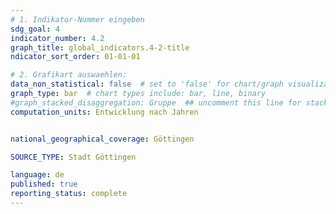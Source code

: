```yaml
---
# 1. Indikator-Nummer eingeben 
sdg_goal: 4
indicator_number: 4.2
graph_title: global_indicators.4-2-title
ndicator_sort_order: 01-01-01

# 2. Grafikart auswaehlen: 
data_non_statistical: false  # set to 'false' for chart/graph visualization 
graph_type: bar  # chart types include: bar, line, binary 
#graph_stacked_disaggregation: Gruppe  ## uncomment this line for stacked bars. eplace 'Geschlecht' with the field of aggregation. 
computation_units: Entwicklung nach Jahren


national_geographical_coverage: Göttingen

SOURCE_TYPE: Stadt Göttingen

language: de   
published: true 
reporting_status: complete
---
```

